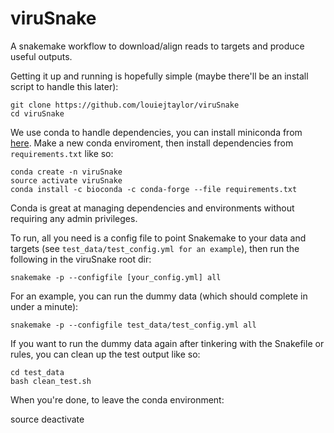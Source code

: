 # viruSnake
A snakemake workflow to download/align reads to targets and produce useful outputs. 

Getting it up and running is hopefully simple (maybe there'll be an install script to handle this later):

    git clone https://github.com/louiejtaylor/viruSnake
    cd viruSnake
    
We use conda to handle dependencies, you can install miniconda from [here](https://conda.io/miniconda.html). Make a new conda enviroment, then install dependencies from `requirements.txt` like so:
    
    conda create -n viruSnake
    source activate viruSnake
    conda install -c bioconda -c conda-forge --file requirements.txt 
    
Conda is great at managing dependencies and environments without requiring any admin privileges.
    
To run, all you need is a config file to point Snakemake to your data and targets (see `test_data/test_config.yml for an example`), then run the following in the viruSnake root dir:

    snakemake -p --configfile [your_config.yml] all
    
For an example, you can run the dummy data (which should complete in under a minute):

    snakemake -p --configfile test_data/test_config.yml all
    
If you want to run the dummy data again after tinkering with the Snakefile or rules, you can clean up the test output like so:

    cd test_data
    bash clean_test.sh

When you're done, to leave the conda environment:

   source deactivate
